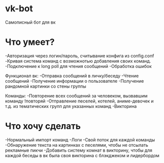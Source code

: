 # vk-bot
Самописный бот для вк

# Что умеет?

-Авторизация через логин/пароль, считывание конфига из config.conf
-Кривая система команд с возможнотью добавления своих команд.
-Подключение к long poll для чтения сообщений
-Обработка ошибок

Функционал вк:
-Отправка сообщений в личку/беседу
-Чтение сообщений
-Получение информации о пользователе
-Получение рандомной картинки со стены группы

Команды:
-Повторение всех сообщений за человеком, вызвавшим команду !повторяй
-Отправление песелей, котелей, аниме-девочек и т.д. из тематических групп для указанных команд
-Викторина

# Что хочу сделать
-Нормальный импорт команд
-Логи
-Свой поток для каждой команды
-Обнаружение текста на картинках с песелями, чтобы не отсылать рекламные пикчи
-Добавить систему комнат в викторину, чтобы для каждой беседы в вк была своя викторина с блэкджеком и лидербордом
